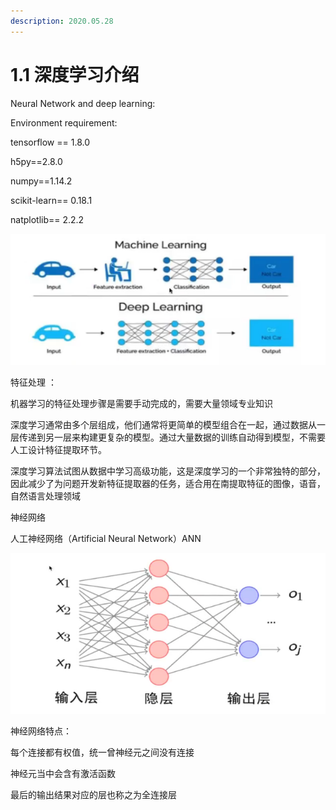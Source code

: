 ```yaml
---
description: 2020.05.28
---
```


# 1.1 深度学习介绍

Neural Network and deep learning:



Environment requirement:

tensorflow == 1.8.0

h5py==2.8.0

numpy==1.14.2

scikit-learn== 0.18.1

natplotlib== 2.2.2

![Difference of machine learning and deep learning](.gitbook/assets/image%20%283%29.png)

特征处理 ：

机器学习的特征处理步骤是需要手动完成的，需要大量领域专业知识

深度学习通常由多个层组成，他们通常将更简单的模型组合在一起，通过数据从一层传递到另一层来构建更复杂的模型。通过大量数据的训练自动得到模型，不需要人工设计特征提取环节。

深度学习算法试图从数据中学习高级功能，这是深度学习的一个非常独特的部分，因此减少了为问题开发新特征提取器的任务，适合用在南提取特征的图像，语音，自然语言处理领域

神经网络

人工神经网络（Artificial Neural Network）ANN

![ANN stucture](.gitbook/assets/image%20%284%29.png)

神经网络特点：

每个连接都有权值，统一曾神经元之间没有连接

神经元当中会含有激活函数

最后的输出结果对应的层也称之为全连接层

 













